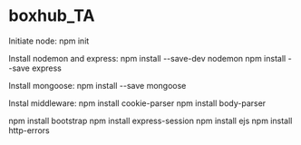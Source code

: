 # boxhub_TA

Initiate node:
npm init 

Install nodemon and express:
npm install --save-dev nodemon
npm install --save express

Install mongoose:
npm install --save mongoose


Instal middleware:
npm install cookie-parser
npm install body-parser

npm install bootstrap 
npm install express-session
npm install ejs
npm install http-errors
